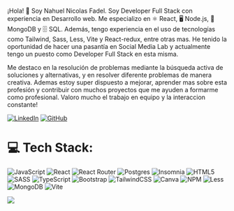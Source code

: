 ¡Hola! 👋 Soy Nahuel Nicolas Fadel. Soy Developer Full Stack con experiencia en Desarrollo web. Me especializo en ⚛️ React, 🖥️ Node.js, 🍃 MongoDB y 🗄️ SQL. Además, tengo experiencia en el uso de tecnologías como Tailwind, Sass, Less, Vite y React-redux, entre otras mas. He tenido la oportunidad de hacer una pasantía en Social Media Lab y actualmente tengo un puesto como Developer Full Stack en esta misma. 

Me destaco en la resolución de problemas mediante la búsqueda activa de soluciones y alternativas, y en resolver diferente problemas de manera creativa. Ademas estoy super dispuesto a mejorar, aprender mas sobre esta profesión y contribuir con muchos proyectos que me ayuden a formarme como profesional. Valoro mucho el trabajo en equipo y la interaccion constante!



[![LinkedIn](https://img.shields.io/badge/LinkedIn-%230077B5.svg?logo=linkedin&logoColor=white)](https://linkedin.com/in/[[https://www.linkedin.com/in/voeffray-jonathan](https://www.linkedin.com/in/nicolas-nahuel-fadel-789031228/)](https://www.linkedin.com/in/nicolas-nahuel-fadel-789031228/)/) [![GitHub](https://img.shields.io/badge/GitHub-%23181717.svg?logo=github&logoColor=white)](https://github.com/Nikitoo17)

# 💻 Tech Stack:
![JavaScript](https://img.shields.io/badge/javascript-%23323330.svg?style=for-the-badge&logo=javascript&logoColor=%23F7DF1E) ![React](https://img.shields.io/badge/react-%2320232a.svg?style=for-the-badge&logo=react&logoColor=%2361DAFB) ![React Router](https://img.shields.io/badge/React_Router-CA4245?style=for-the-badge&logo=react-router&logoColor=white) ![Postgres](https://img.shields.io/badge/postgres-%23316192.svg?style=for-the-badge&logo=postgresql&logoColor=white) ![Insomnia](https://img.shields.io/badge/Insomnia-black?style=for-the-badge&logo=insomnia&logoColor=5849BE) ![HTML5](https://img.shields.io/badge/html5-%23E34F26.svg?style=for-the-badge&logo=html5&logoColor=white) ![SASS](https://img.shields.io/badge/SASS-hotpink.svg?style=for-the-badge&logo=SASS&logoColor=white) ![TypeScript](https://img.shields.io/badge/typescript-%23007ACC.svg?style=for-the-badge&logo=typescript&logoColor=white) ![Bootstrap](https://img.shields.io/badge/bootstrap-%23563D7C.svg?style=for-the-badge&logo=bootstrap&logoColor=white) ![TailwindCSS](https://img.shields.io/badge/tailwindcss-%2338B2AC.svg?style=for-the-badge&logo=tailwind-css&logoColor=white) ![Canva](https://img.shields.io/badge/Canva-%2300C4CC.svg?style=for-the-badge&logo=Canva&logoColor=white) ![NPM](https://img.shields.io/badge/NPM-%23000000.svg?style=for-the-badge&logo=npm&logoColor=white) ![Less](https://img.shields.io/badge/less-2B4C80?style=for-the-badge&logo=less&logoColor=white) ![MongoDB](https://img.shields.io/badge/MongoDB-%234ea94b.svg?style=for-the-badge&logo=mongodb&logoColor=white) ![Vite](https://img.shields.io/badge/Vite-%23007ACC.svg?style=for-the-badge&logo=vite&logoColor=white)

[![](https://visitcount.itsvg.in/api?id=Nikitoo17&label=Profile%20Views&color=6&icon=6&pretty=true)](https://visitcount.itsvg.in)

<!--
**Nikitoo17/Nikitoo17** is a ✨ _special_ ✨ repository because its `README.md` (this file) appears on your GitHub profile.

Here are some ideas to get you started:

- 🔭 I’m currently working on ...
- 🌱 I’m currently learning ...
- 👯 I’m looking to collaborate on ...
- 🤔 I’m looking for help with ...
- 💬 Ask me about ...
- 📫 How to reach me: ...
- 😄 Pronouns: ...
- ⚡ Fun fact: ...
-->

